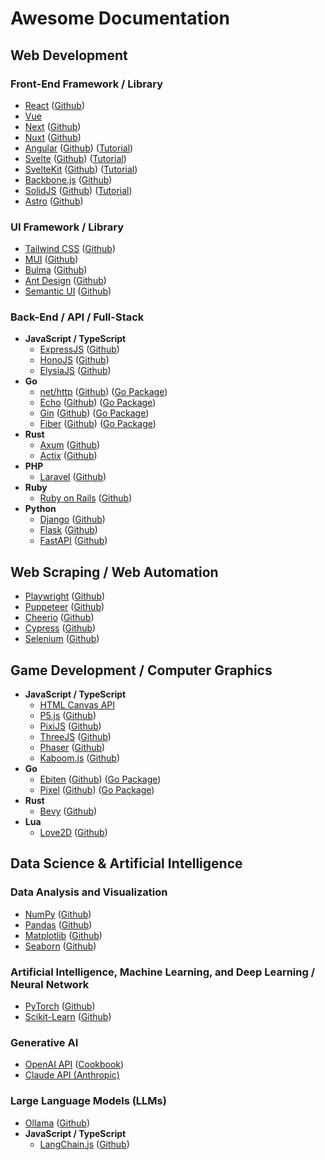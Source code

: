 # Awesome Documentation

## Web Development 

### Front-End Framework / Library
- [React](https://react.dev/reference/react) ([Github](https://github.com/facebook/react))
- [Vue](https://vuejs.org/guide)
- [Next](https://nextjs.org/docs) ([Github](https://github.com/vercel/next.js))
- [Nuxt](https://nuxt.com/docs) ([Github](https://github.com/nuxt/nuxt))
- [Angular](https://angular.dev/overview) ([Github](https://github.com/angular/angular)) ([Tutorial](https://angular.dev/tutorials))
- [Svelte](https://svelte.dev/docs) ([Github](https://github.com/sveltejs/svelte)) ([Tutorial](https://learn.svelte.dev/tutorial))
- [SvelteKit](https://kit.svelte.dev/docs) ([Github](https://github.com/sveltejs/kit)) ([Tutorial](https://learn.svelte.dev/tutorial/introducing-sveltekit))
- [Backbone.js](https://backbonejs.org/) ([Github](https://github.com/jashkenas/backbone))
- [SolidJS](https://docs.solidjs.com/) ([Github](https://github.com/solidjs/solid)) ([Tutorial](https://www.solidjs.com/tutorial))
- [Astro](https://docs.astro.build/) ([Github](https://github.com/withastro/astro))

### UI Framework / Library
- [Tailwind CSS](https://tailwindcss.com/docs/) ([Github](https://github.com/tailwindlabs/tailwindcss))
- [MUI](https://mui.com/material-ui/getting-started) ([Github](https://github.com/mui/material-ui))
- [Bulma](https://bulma.io/documentation) ([Github](https://github.com/jgthms/bulma))
- [Ant Design](https://ant.design/components/overview/) ([Github](https://github.com/ant-design/ant-design))
- [Semantic UI](https://semantic-ui.com/introduction/getting-started.html) ([Github](https://github.com/semantic-org/semantic-ui))

### Back-End / API / Full-Stack
- **JavaScript / TypeScript**
  - [ExpressJS](https://expressjs.com/en/5x/api.html) ([Github](https://github.com/expressjs/express))
  - [HonoJS](https://hono.dev/docs) ([Github](https://github.com/honojs/hono))
  - [ElysiaJS](https://elysiajs.com/at-glance.html) ([Github](https://github.com/elysiajs/elysia))
- **Go**
  - [net/http](https://pkg.go.dev/net/http) ([Github](https://github.com/golang/go/tree/master/src/net/http)) ([Go Package](https://pkg.go.dev/net/http))
  - [Echo](https://echo.labstack.com/docs) ([Github](https://github.com/labstack/echo)) ([Go Package](https://pkg.go.dev/github.com/labstack/echo/v4))
  - [Gin](https://gin-gonic.com/docs/) ([Github](https://github.com/gin-gonic/gin)) ([Go Package](https://pkg.go.dev/github.com/gin-gonic/gin))
  - [Fiber](https://docs.gofiber.io/) ([Github](https://github.com/gofiber/fiber)) ([Go Package](https://pkg.go.dev/github.com/gofiber/fiber/v3))
- **Rust**
  - [Axum](https://docs.rs/axum/latest/axum) ([Github](https://github.com/tokio-rs/axum))
  - [Actix](https://docs.rs/actix-web/latest/actix_web/) ([Github](https://github.com/actix/actix-web))
- **PHP**
  - [Laravel](https://laravel.com/docs/11.x) ([Github](https://github.com/laravel/framework))
- **Ruby**
  - [Ruby on Rails](https://guides.rubyonrails.org/) ([Github](https://github.com/rails/rails))
- **Python**
  - [Django](https://docs.djangoproject.com/en/5.0) ([Github](https://github.com/django/django))
  - [Flask](https://flask.palletsprojects.com/en/3.0.x/) ([Github](https://github.com/pallets/flask))
  - [FastAPI](https://fastapi.tiangolo.com/) ([Github](https://github.com/fastapi/fastapi))

## Web Scraping / Web Automation

- [Playwright](https://playwright.dev/docs/intro) ([Github](https://github.com/microsoft/playwright))
- [Puppeteer](https://pptr.dev/docs) ([Github](https://github.com/puppeteer/puppeteer))
- [Cheerio](https://cheerio.js.org/docs) ([Github](https://github.com/cheeriojs/cheerio))
- [Cypress](https://docs.cypress.io/) ([Github](https://github.com/cypress-io/cypress))
- [Selenium](https://www.selenium.dev/documentation) ([Github](https://github.com/SeleniumHQ/selenium))

## Game Development / Computer Graphics

- **JavaScript / TypeScript**
  - [HTML Canvas API](https://developer.mozilla.org/en-US/docs/Web/API/Canvas_API)
  - [P5.js](https://p5js.org/reference) ([Github](https://github.com/processing/p5.js))
  - [PixiJS](https://pixijs.com/8.x/guides) ([Github](https://github.com/pixijs/pixijs))
  - [ThreeJS](https://threejs.org/docs/) ([Github](https://github.com/mrdoob/three.js))
  - [Phaser](https://newdocs.phaser.io/docs/3.80.0) ([Github](https://github.com/phaserjs/phaser))
  - [Kaboom.js](https://kaboomjs.com/) ([Github](https://github.com/replit/kaboom))
- **Go**
  - [Ebiten](https://ebitengine.org/en/documents) ([Github](https://github.com/hajimehoshi/ebiten)) ([Go Package](https://pkg.go.dev/github.com/hajimehoshi/ebiten/v2))
  - [Pixel](https://pkg.go.dev/github.com/faiface/pixel) ([Github](https://github.com/faiface/pixel)) ([Go Package](https://pkg.go.dev/github.com/faiface/pixel))
- **Rust**
  - [Bevy](https://docs.rs/bevy/latest/bevy) ([Github](https://github.com/bevyengine/bevy))
- **Lua**
  - [Love2D](https://love2d.org/wiki/Getting_Started) ([Github](https://github.com/love2d/love))

## Data Science & Artificial Intelligence

### Data Analysis and Visualization
- [NumPy](https://numpy.org/doc) ([Github](https://github.com/numpy/numpy))
- [Pandas](https://pandas.pydata.org/docs) ([Github](https://github.com/pandas-dev/pandas))
- [Matplotlib](https://matplotlib.org/stable/index.html) ([Github](https://github.com/matplotlib/matplotlib))
- [Seaborn](https://seaborn.pydata.org/) ([Github](https://github.com/mwaskom/seaborn))

### Artificial Intelligence, Machine Learning, and Deep Learning / Neural Network
- [PyTorch](https://pytorch.org/docs) ([Github](https://github.com/pytorch/pytorch))
- [Scikit-Learn](https://scikit-learn.org/stable/) ([Github](https://github.com/scikit-learn/scikit-learn))

### Generative AI
- [OpenAI API](https://platform.openai.com/docs) ([Cookbook](https://cookbook.openai.com/))
- [Claude API (Anthropic)](https://docs.anthropic.com/)

### Large Language Models (LLMs)
- [Ollama](https://github.com/ollama/ollama/tree/main/docs) ([Github](https://github.com/ollama/ollama))
- **JavaScript / TypeScript**
  - [LangChain.js](https://js.langchain.com/v0.2/docs) ([Github](https://github.com/langchain-ai/langchainjs))
